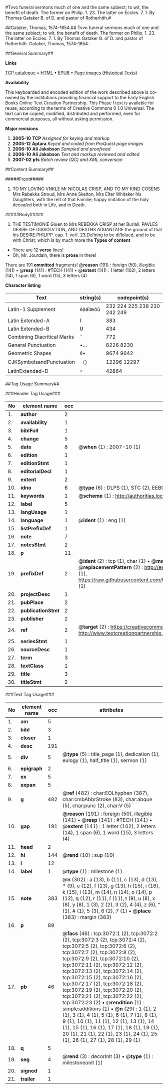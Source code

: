#Tvvo funeral sermons much of one and the same subiect; to wit, the benefit of death. The former on Philip. 1. 23. The latter on Eccles. 7. 1. By Thomas Gataker B. of D. and pastor of Rotherhith.#

##Gataker, Thomas, 1574-1654.##
Tvvo funeral sermons much of one and the same subiect; to wit, the benefit of death. The former on Philip. 1. 23. The latter on Eccles. 7. 1. By Thomas Gataker B. of D. and pastor of Rotherhith.
Gataker, Thomas, 1574-1654.

##General Summary##

**Links**

[TCP catalogue](http://www.ota.ox.ac.uk/tcp/)  • 
[HTML](http://tei.it.ox.ac.uk/tcp/Texts-HTML/free/A68/A68088.html)  • 
[EPUB](http://tei.it.ox.ac.uk/tcp/Texts-EPUB/free/A68/A68088.epub) • 
[Page images (Historical Texts)](https://data.historicaltexts.jisc.ac.uk/view?pubId=eebo-99838685e&pageId=eebo-99838685e-3072-1)

**Availability**

This keyboarded and encoded edition of the
	       work described above is co-owned by the institutions
	       providing financial support to the Early English Books
	       Online Text Creation Partnership. This Phase I text is
	       available for reuse, according to the terms of Creative
	       Commons 0 1.0 Universal. The text can be copied,
	       modified, distributed and performed, even for
	       commercial purposes, all without asking permission.

**Major revisions**

1. __2005-10__ __TCP__ *Assigned for keying and markup*
1. __2005-12__ __Aptara__ *Keyed and coded from ProQuest page images*
1. __2006-10__ __Ali Jakobson__ *Sampled and proofread*
1. __2006-10__ __Ali Jakobson__ *Text and markup reviewed and edited*
1. __2007-02__ __pfs__ *Batch review (QC) and XML conversion*

##Content Summary##

#####Front#####

1. TO MY LOVING
VNKLE Mr NICOLAS
CRISP,
AND
TO MY KIND COSENS
Mrs Rebekka Stroud, Mrs Anne
Skelton, Mrs Eſter Whitaker his Daughters,
with the reſt of that Familie; happy imitation
of the holy deceaſed both in Life,
and in Death.

#####Body#####

1. THE
TESTIMONIE
Giuen to
Mrs REBEKKA CRISP
at her Buriall.
PAVLES
DESIRE OF
DISSOLVTION,
AND
DEATHS ADƲANTAGE
the ground of that his
DESIRE.PHILIPP. cap. 1. verſ. 23.Deſiring to be diſſolued, and to be with Christ;
which is by much more the
**Types of content**

  * There are 12 **verse** lines!
  * Oh, Mr. Jourdain, there is **prose** in there!

There are 191 **ommitted** fragments! 
 @__reason__ (191) : foreign (50), illegible (141)  •  @__resp__ (141) : #TECH (141)  •  @__extent__ (141) : 1 letter (102), 2 letters (14), 1 span (6), 1 word (15), 3 letters (4)

**Character listing**


|Text|string(s)|codepoint(s)|
|---|---|---|
|Latin-1 Supplement|èàáîæòù|232 224 225 238 230 242 249|
|Latin Extended-A|ſ|383|
|Latin Extended-B|Ʋ|434|
|Combining             Diacritical Marks|̄|772|
|General Punctuation|•…|8226 8230|
|Geometric Shapes|◊▪|9674 9642|
|CJKSymbolsandPunctuation|〈〉|12296 12297|
|LatinExtended-D|ꝰ|42864|

##Tag Usage Summary##

###Header Tag Usage###

|No|element name|occ|attributes|
|---|---|---|---|
|1.|__author__|2||
|2.|__availability__|1||
|3.|__biblFull__|1||
|4.|__change__|5||
|5.|__date__|8| @__when__ (1) : 2007-10 (1)|
|6.|__edition__|1||
|7.|__editionStmt__|1||
|8.|__editorialDecl__|1||
|9.|__extent__|2||
|10.|__idno__|6| @__type__ (6) : DLPS (1), STC (2), EEBO-CITATION (1), PROQUEST (1), VID (1)|
|11.|__keywords__|1| @__scheme__ (1) : http://authorities.loc.gov/ (1)|
|12.|__label__|5||
|13.|__langUsage__|1||
|14.|__language__|1| @__ident__ (1) : eng (1)|
|15.|__listPrefixDef__|1||
|16.|__note__|7||
|17.|__notesStmt__|2||
|18.|__p__|11||
|19.|__prefixDef__|2| @__ident__ (2) : tcp (1), char (1)  •  @__matchPattern__ (2) : ([0-9\-]+):([0-9IVX]+) (1), (.+) (1)  •  @__replacementPattern__ (2) : http://eebo.chadwyck.com/downloadtiff?vid=$1&page=$2 (1), https://raw.githubusercontent.com/textcreationpartnership/Texts/master/tcpchars.xml#$1 (1)|
|20.|__projectDesc__|1||
|21.|__pubPlace__|2||
|22.|__publicationStmt__|2||
|23.|__publisher__|2||
|24.|__ref__|2| @__target__ (2) : https://creativecommons.org/publicdomain/zero/1.0/ (1), http://www.textcreationpartnership.org/docs/. (1)|
|25.|__seriesStmt__|1||
|26.|__sourceDesc__|1||
|27.|__term__|3||
|28.|__textClass__|1||
|29.|__title__|3||
|30.|__titleStmt__|2||


###Text Tag Usage###

|No|element name|occ|attributes|
|---|---|---|---|
|1.|__am__|5||
|2.|__bibl__|3||
|3.|__closer__|1||
|4.|__desc__|191||
|5.|__div__|5| @__type__ (5) : title_page (1), dedication (1), eulogy (1), half_title (1), sermon (1)|
|6.|__epigraph__|2||
|7.|__ex__|5||
|8.|__expan__|5||
|9.|__g__|482| @__ref__ (482) : char:EOLhyphen (387), char:cmbAbbrStroke (83), char:abque (5), char:punc (2), char:V (5)|
|10.|__gap__|191| @__reason__ (191) : foreign (50), illegible (141)  •  @__resp__ (141) : #TECH (141)  •  @__extent__ (141) : 1 letter (102), 2 letters (14), 1 span (6), 1 word (15), 3 letters (4)|
|11.|__head__|2||
|12.|__hi__|144| @__rend__ (10) : sup (10)|
|13.|__l__|12||
|14.|__label__|1| @__type__ (1) : milestone (1)|
|15.|__note__|383| @__n__ (302) : a (13), b (11), c (13), d (13), * (9), e (12), f (13), g (13), h (15), i (16), k (15), l (13), m (14), n (14), o (14), p (12), q (12), r (11), ſ (11), t (9), u (8), x (8), y (8), 1 (3), 2 (2), 3 (2), 4 (4), z (6), “ (1), # (1), 5 (3), 6 (2), 7 (1)  •  @__place__ (383) : margin (383)|
|16.|__p__|89||
|17.|__pb__|46| @__facs__ (46) : tcp:3072:1 (2), tcp:3072:2 (2), tcp:3072:3 (2), tcp:3072:4 (2), tcp:3072:5 (2), tcp:3072:6 (2), tcp:3072:7 (2), tcp:3072:8 (2), tcp:3072:9 (2), tcp:3072:10 (2), tcp:3072:11 (2), tcp:3072:12 (2), tcp:3072:13 (2), tcp:3072:14 (2), tcp:3072:15 (2), tcp:3072:16 (2), tcp:3072:17 (2), tcp:3072:18 (2), tcp:3072:19 (2), tcp:3072:20 (2), tcp:3072:21 (2), tcp:3072:22 (2), tcp:3072:23 (2)  •  @__rendition__ (1) : simple:additions (1)  •  @__n__ (29) : 1 (1), 2 (1), 3 (1), 4 (1), 5 (1), 6 (1), 7 (1), 8 (1), 9 (1), 10 (1), 11 (1), 12 (1), 13 (1), 14 (1), 15 (1), 16 (1), 17 (1), 18 (1), 19 (1), 20 (1), 21 (1), 22 (1), 23 (1), 24 (1), 25 (1), 26 (1), 27 (1), 28 (1), 29 (1)|
|18.|__q__|5||
|19.|__seg__|4| @__rend__ (3) : decorInit (3)  •  @__type__ (1) : milestoneunit (1)|
|20.|__signed__|1||
|21.|__trailer__|1||
